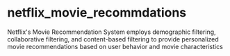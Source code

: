 # netflix_movie_recommdations
Netflix's Movie Recommendation System employs demographic filtering, collaborative filtering, and content-based filtering to provide personalized movie recommendations based on user behavior and movie characteristics
